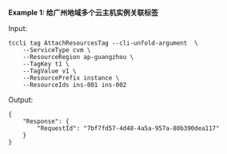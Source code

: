 **Example 1: 给广州地域多个云主机实例关联标签**



Input: 

```
tccli tag AttachResourcesTag --cli-unfold-argument  \
    --ServiceType cvm \
    --ResourceRegion ap-guangzhou \
    --TagKey t1 \
    --TagValue v1 \
    --ResourcePrefix instance \
    --ResourceIds ins-001 ins-002
```

Output: 
```
{
    "Response": {
        "RequestId": "7bf7fd57-4d48-4a5a-957a-80b390dea117"
    }
}
```

